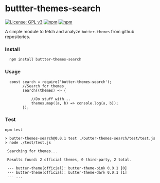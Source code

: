 # buttter-themes-search

[![License: GPL v3](https://img.shields.io/badge/License-GPL%20v3-blue.svg)](http://www.gnu.org/licenses/gpl-3.0)
[![npm](https://img.shields.io/npm/v/butter-themes-search.svg)](https://www.npmjs.com/package/butter-themes-search)
[![npm](https://img.shields.io/npm/dt/butter-themes-search.svg)](https://www.npmjs.com/package/butter-themes-search)

A simple module to fetch and analyze `butter-themes` from github repositories.

### Install
```SHELL
  npm install buttter-themes-search
```

### Usage
```JS
  const search = require('butter-themes-search');
        //Search for themes
        search((themes) => {

            //Do stuff with...
            themes.map((a, b) => console.log(a, b));
        });
```

### Test
```SHELL
npm test

> butter-themes-search@0.0.1 test ./butter-themes-search/test/test.js
> node ./test/test.js

 Searching for themes...

 Results found: 2 official themes, 0 third-party, 2 total.

 --- butter-theme(official): butter-theme-pink 0.0.1 [0]
 --- butter-theme(official): butter-theme-dark 0.0.1 [1]
 --- ...
```
